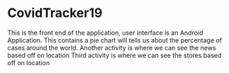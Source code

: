 # CovidTracker19
This is the front end of the application, user interface is an Android Application.
This contains a pie chart will tells us about the percentage of cases around the world.
Another activity is where we can see the news based off on location
Third activity is where we can see the stores based off on location
